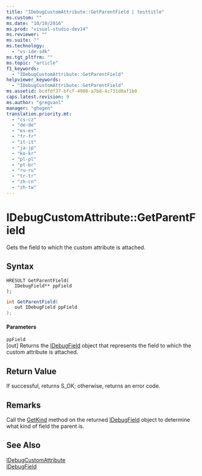 ```yaml
---
title: "IDebugCustomAttribute::GetParentField | testtitle"
ms.custom: ""
ms.date: "10/19/2016"
ms.prod: "visual-studio-dev14"
ms.reviewer: ""
ms.suite: ""
ms.technology: 
  - "vs-ide-sdk"
ms.tgt_pltfrm: ""
ms.topic: "article"
f1_keywords: 
  - "IDebugCustomAttribute::GetParentField"
helpviewer_keywords: 
  - "IDebugCustomAttribute::GetParentField"
ms.assetid: bcdfdf37-bfcf-4988-a7b8-4c731d0af1b0
caps.latest.revision: 9
ms.author: "gregvanl"
manager: "ghogen"
translation.priority.mt: 
  - "cs-cz"
  - "de-de"
  - "es-es"
  - "fr-fr"
  - "it-it"
  - "ja-jp"
  - "ko-kr"
  - "pl-pl"
  - "pt-br"
  - "ru-ru"
  - "tr-tr"
  - "zh-cn"
  - "zh-tw"
---
```

# IDebugCustomAttribute::GetParentField
Gets the field to which the custom attribute is attached.  
  
## Syntax  
  
```cpp#  
HRESULT GetParentField(   
   IDebugField** ppField  
);  
```  
  
```c#  
int GetParentField(  
   out IDebugField ppField  
);  
```  
  
#### Parameters  
 `ppField`  
 [out] Returns the [IDebugField](../extensibility-debugger-reference/idebugfield.md) object that represents the field to which the custom attribute is attached.  
  
## Return Value  
 If successful, returns S_OK; otherwise, returns an error code.  
  
## Remarks  
 Call the [GetKind](../extensibility-debugger-reference/idebugfield--getkind.md) method on the returned [IDebugField](../extensibility-debugger-reference/idebugfield.md) object to determine what kind of field the parent is.  
  
## See Also  
 [IDebugCustomAttribute](../extensibility-debugger-reference/idebugcustomattribute.md)   
 [IDebugField](../extensibility-debugger-reference/idebugfield.md)